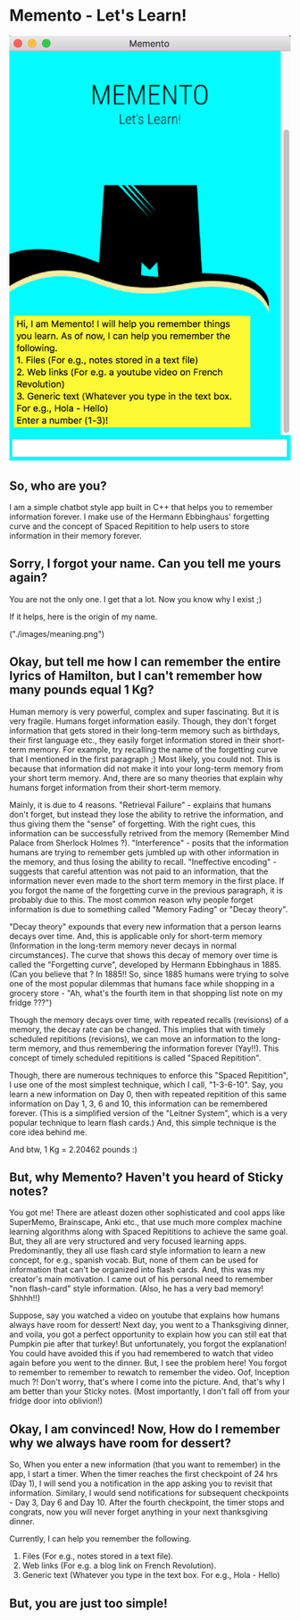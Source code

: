 # Memento - Let's Learn!

![Hi there! I am Memento!](./images/desc.png)

## So, who are you?
I am a simple chatbot style app built in C++ that helps you to remember information forever. I make use of the Hermann Ebbinghaus' forgetting curve and the concept of Spaced Repitition to help users to store information in their memory forever.

## Sorry, I forgot your name. Can you tell me yours again?

You are not the only one. I get that a lot. Now you know why I exist ;) 

If it helps, here is the origin of my name.

("./images/meaning.png")

## Okay, but tell me how I can remember the entire lyrics of Hamilton, but I can't remember how many pounds equal 1 Kg?

Human memory is very powerful, complex and super fascinating. But it is very fragile. Humans forget information easily. Though, they don't forget information that gets stored in their long-term memory such as birthdays, their first language etc., they easily forget information stored in their short-term memory. For example, try recalling the name of the forgetting curve that I mentioned in the first paragraph ;) Most likely, you could not. This is because that information did not make it into your long-term memory from your short term memory. And, there are so many theories that explain why humans forget information from their short-term memory. 

Mainly, it is due to 4 reasons. "Retrieval Failure" - explains that humans don't forget, but instead they lose the ability to retrive the information, and thus giving them the "sense" of forgetting. With the right cues, this information can be successfully retrived from the memory (Remember Mind Palace from Sherlock Holmes ?). "Interference" - posits that the information humans are trying to remember gets jumbled up with other information in the memory, and thus losing the ability to recall. "Ineffective encoding" - suggests that careful attention was not paid to an information, that the information never even made to the short term memory in the first place. If you forgot the name of the forgetting curve in the previous paragraph, it is probably due to this. The most common reason why people forget information is due to something called "Memory Fading" or "Decay theory".

"Decay theory" expounds that every new information that a person learns decays over time. And, this is applicable only for short-term memory (Information in the long-term memory never decays in normal circumstances). The curve that shows this decay of memory over time is called the "Forgetting curve", developed by Hermann Ebbinghaus in 1885. (Can you believe that ? In 1885!! So, since 1885 humans were trying to solve one of the most popular dilemmas that humans face while shopping in a grocery store - "Ah, what's the fourth item in that shopping list note on my fridge ???")

Though the memory decays over time, with repeated recalls (revisions) of a memory, the decay rate can be changed. This implies that with timely scheduled repititions (revisions), we can move an information to the long-term memory, and thus remembering the information forever (Yay!!). This concept of timely scheduled repititions is called "Spaced Repitition". 

Though, there are numerous techniques to enforce this "Spaced Repitition", I use one of the most simplest technique, which I call, "1-3-6-10". Say, you learn a new information on Day 0, then with repeated repitition of this same information on Day 1, 3, 6 and 10, this information can be remembered forever. (This is a simplified version of the "Leitner System", which is a very popular technique to learn flash cards.) And, this simple technique is the core idea behind me. 

And btw, 1 Kg = 2.20462 pounds :)

## But, why Memento? Haven't you heard of Sticky notes?

You got me! There are atleast dozen other sophisticated and cool apps like SuperMemo, Brainscape, Anki etc., that use much more complex machine learning algorithms along with Spaced Repititions to achieve the same goal. But, they all are very structured and very focused learning apps. Predominantly, they all use flash card style information to learn a new concept, for e.g., spanish vocab. But, none of them can be used for information that can't be organized into flash cards. And, this was my creator's main motivation. I came out of his personal need to remember "non flash-card" style information. (Also, he has a very bad memory! Shhhh!!)

Suppose, say you watched a video on youtube that explains how humans always have room for dessert! Next day, you went to a Thanksgiving dinner, and voila, you got a perfect opportunity to explain how you can still eat that Pumpkin pie after that turkey! But unfortunately, you forgot the explanation! You could have avoided this if you had remembered to watch that video again before you went to the dinner. But, I see the problem here! You forgot to remember to remember to rewatch to remember the video. Oof, Inception much ?! Don't worry, that's where I come into the picture. And, that's why I am better than your Sticky notes. (Most importantly, I don't fall off from your fridge door into oblivion!)

## Okay, I am convinced! Now, How do I remember why we always have room for dessert?

So, When you enter a new information (that you want to remember) in the app, I start a timer. When the timer reaches the first checkpoint of 24 hrs (Day 1), I will send you a notification in the app asking you to revisit that information. Similary, I would send notifications for subsequent checkpoints - Day 3, Day 6 and Day 10. After the fourth checkpoint, the timer stops and congrats, now you will never forget anything in your next thanksgiving dinner. 

Currently, I can help you remember the following.
1. Files (For e.g., notes stored in a text file).
2. Web links (For e.g. a blog link on French Revolution).
3. Generic text (Whatever you type in the text box. For e.g., Hola - Hello)
            
## But, you are just too simple!

